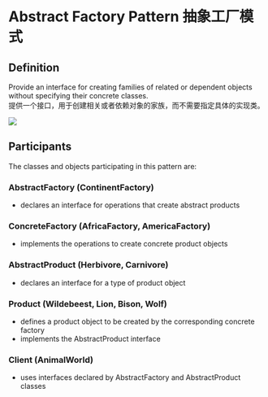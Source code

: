 # Abstract Factory Pattern 抽象工厂模式
## Definition

Provide an interface for creating families of related or dependent objects without specifying their concrete classes.
<br>提供一个接口，用于创建相关或者依赖对象的家族，而不需要指定具体的实现类。

![](https://github.com/LionelPerrault/Unity-Design-Pattern/blob/master/UML_Picture/abstract.gif)


## Participants

The classes and objects participating in this pattern are:

### AbstractFactory  (ContinentFactory)
* declares an interface for operations that create abstract products

### ConcreteFactory   (AfricaFactory, AmericaFactory)
* implements the operations to create concrete product objects

### AbstractProduct   (Herbivore, Carnivore)
* declares an interface for a type of product object

### Product  (Wildebeest, Lion, Bison, Wolf)
* defines a product object to be created by the corresponding concrete factory
* implements the AbstractProduct interface

### Client  (AnimalWorld)
* uses interfaces declared by AbstractFactory and AbstractProduct classes


